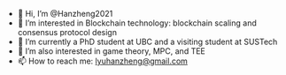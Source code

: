 - 👋 Hi, I’m @Hanzheng2021
- 👀 I’m interested in Blockchain technology: blockchain scaling and consensus protocol design
- 🌱 I’m currently a PhD student at UBC and a visiting student at SUSTech
- 💞️ I’m also interested in game theory, MPC, and TEE
- 📫 How to reach me: lyuhanzheng@gmail.com

<!---
Hanzheng2021/Hanzheng2021 is a ✨ special ✨ repository because its `README.md` (this file) appears on your GitHub profile.
You can click the Preview link to take a look at your changes.
--->
